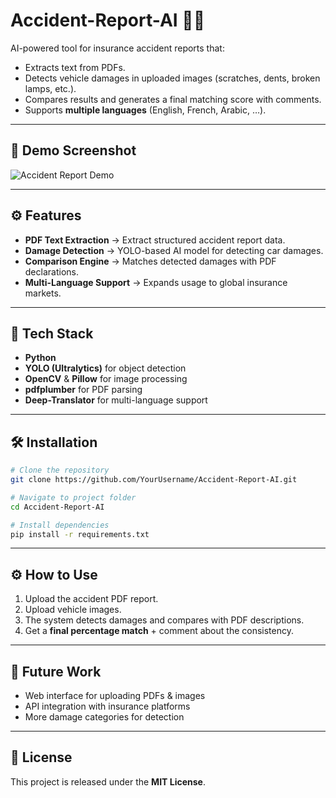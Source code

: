 # Accident-Report-AI 🚗🤖  

AI-powered tool for insurance accident reports that:  
- Extracts text from PDFs.  
- Detects vehicle damages in uploaded images (scratches, dents, broken lamps, etc.).  
- Compares results and generates a final matching score with comments.  
- Supports **multiple languages** (English, French, Arabic, …).  

---

## 📸 Demo Screenshot  

![Accident Report Demo](Demo_image/image_2025-09-22_15-06-50.png)

---

## ⚙️ Features  

- **PDF Text Extraction** → Extract structured accident report data.  
- **Damage Detection** → YOLO-based AI model for detecting car damages.  
- **Comparison Engine** → Matches detected damages with PDF declarations.  
- **Multi-Language Support** → Expands usage to global insurance markets.  

---

## 🚀 Tech Stack  

- **Python**  
- **YOLO (Ultralytics)** for object detection  
- **OpenCV** & **Pillow** for image processing  
- **pdfplumber** for PDF parsing  
- **Deep-Translator** for multi-language support  
---

## 🛠️ Installation  

```bash
# Clone the repository
git clone https://github.com/YourUsername/Accident-Report-AI.git

# Navigate to project folder
cd Accident-Report-AI

# Install dependencies
pip install -r requirements.txt

```
---

## ⚙️ How to Use
1. Upload the accident PDF report.  
2. Upload vehicle images.  
3. The system detects damages and compares with PDF descriptions.  
4. Get a **final percentage match** + comment about the consistency.  

---

## 📌 Future Work
- Web interface for uploading PDFs & images  
- API integration with insurance platforms  
- More damage categories for detection  

---

## 📄 License
This project is released under the **MIT License**.  


